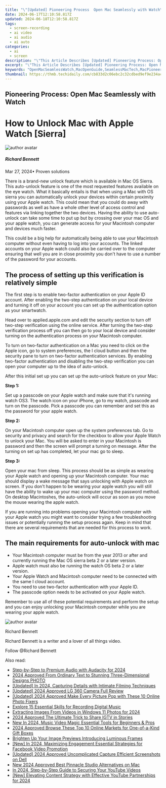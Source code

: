```yaml
---
title: "\"[Updated] Pioneering Process  Open Mac Seamlessly with Watch\""
date: 2024-06-17T12:10:58.817Z
updated: 2024-06-18T12:10:58.817Z
tags: 
  - screen-recording
  - ai video
  - ai audio
  - ai auto
categories: 
  - ai
  - screen
description: "\"This Article Describes [Updated] Pioneering Process: Open Mac Seamlessly with Watch\""
excerpt: "\"This Article Describes [Updated] Pioneering Process: Open Mac Seamlessly with Watch\""
keywords: "OpenMacSeamlessWatch,MacOpenGuide,SeamlessMacTech,MacPioneerTool,SmoothMacIntegration,WatchMacSync,QuickOpenMacProcedure"
thumbnail: https://thmb.techidaily.com/cb833d2c06ebc2c32cdbed9ef9e234accd8f5206773825bdc531095627fac7c4.jpg
---
```


## Pioneering Process: Open Mac Seamlessly with Watch

# How to Unlock Mac with Apple Watch \[Sierra\]

![author avatar](https://images.wondershare.com/filmora/article-images/richard-bennett.jpg)

##### Richard Bennett

 Mar 27, 2024• Proven solutions

There is a brand-new unlock feature which is available in Mac OS Sierra. This auto-unlock feature is one of the most requested features available on the eye watch. What it basically entails is that when using a Mac with OS sierra you can automatically unlock your devices within certain proximity using your Apple watch. This could mean that you could do away with passwords as well as have a whole other level of access control and features via linking together the two devices. Having the ability to use auto-unlock can take some time to put up but by crossing over your mac OS and your apple watch, you can generate access for your Macintosh computer and devices much faster.

This could be a big help for automatically being able to use your Macintosh computer without even having to log into your accounts. The linked accounts on your Apple watch could also be carried over to the computer ensuring that well you are in close proximity you don't have to use a number of the password for your accounts.

## The process of setting up this verification is relatively simple

The first step is to enable two-factor authentication on your Apple ID account. After enabling the two-step authentication on your local device and turning it off on your account you can set up the authentication option as your smartwatch.

Head over to applied.apple.com and edit the security section to turn off two-step verification using the online service. After turning the two-step verification process off you can then go to your local device and consider turning on the authentication process on your Macintosh computer.

To turn on two-factor authentication on a Mac you need to click on the Apple icon, go to system preferences, the I cloud button and then the security pane to turn on two-factor authentication services. By enabling two-factor authentication and disabling the two-step verification you can open your computer up to the idea of auto-unlock.

After this initial set up you can set up the auto-unlock feature on your Mac:

**Step 1:**

Set up a passcode on your Apple watch and make sure that it's running watch OS3\. The watch icon on your iPhone, go to my watch, passcode and turn on the passcode. Pick a passcode you can remember and set this as the password for your apple watch.

**Step 2:**

On your Macintosh computer open up the system preferences tab. Go to security and privacy and search for the checkbox to allow your Apple Watch to unlock your Mac. You will be asked to enter in your Macintosh is password and then the screen will prompt a turning on message. After the turning on set up has completed, let your mac go to sleep.

**Step 3:**

Open your mac from sleep. This process should be as simple as wearing your Apple watch and opening up your Macintosh computer. Your mac should display a wake message that says unlocking with Apple watch on screen. If you don't happen to be wearing your apple watch you will still have the ability to wake up your mac computer using the password method. On desktop Macintoshes, the auto-unlock will occur as soon as you move the mouse wearing the apple watch.

If you are running into problems opening your Macintosh computer with your Apple watch you might want to consider trying a few troubleshooting issues or potentially running the setup process again. Keep in mind that there are several requirements that are needed for this process to work.

## The main requirements for auto-unlock with mac

* Your Macintosh computer must be from the year 2013 or after and currently running the Mac OS sierra beta 2 or a later version.
* Apple watch must also be running the watch OS beta 2 or a later version.
* Your Apple Watch and Macintosh computer need to be connected with the same I cloud account.
* You need to use two-factor authentication with your Apple ID.
* The passcode option needs to be activated on your Apple watch.

Remember to use all of these potential requirements and perform the setup and you can enjoy unlocking your Macintosh computer while you are wearing your apple watch.

![author avatar](https://images.wondershare.com/filmora/article-images/richard-bennett.jpg)

Richard Bennett

Richard Bennett is a writer and a lover of all things video.

Follow @Richard Bennett


<ins class="adsbygoogle"
     style="display:block"
     data-ad-format="autorelaxed"
     data-ad-client="ca-pub-7571918770474297"
     data-ad-slot="1223367746"></ins>



<ins class="adsbygoogle"
     style="display:block"
     data-ad-client="ca-pub-7571918770474297"
     data-ad-slot="8358498916"
     data-ad-format="auto"
     data-full-width-responsive="true"></ins>


<span class="atpl-alsoreadstyle">Also read:</span>
<div><ul>
<li><a href="https://fox-cloud.techidaily.com/step-by-step-to-premium-audio-with-audacity-for-2024/"><u>Step-by-Step to Premium Audio with Audacity for 2024</u></a></li>
<li><a href="https://fox-cloud.techidaily.com/2024-approved-from-ordinary-text-to-stunning-three-dimensional-designs-photo/"><u>2024 Approved  From Ordinary Text to Stunning Three-Dimensional Designs PHOTO</u></a></li>
<li><a href="https://fox-cloud.techidaily.com/updated-in-2024-capturing-details-with-intimate-filming-techniques/"><u>[Updated] In 2024, Capturing Details with Intimate Filming Techniques</u></a></li>
<li><a href="https://fox-cloud.techidaily.com/updated-2024-approved-lg-360-camera-full-review/"><u>[Updated] 2024 Approved  LG 360 Camera Full Review</u></a></li>
<li><a href="https://fox-cloud.techidaily.com/updated-2024-approved-make-every-picture-pop-with-these-10-online-photo-fixers/"><u>[Updated] 2024 Approved  Make Every Picture Pop with These 10 Online Photo Fixers</u></a></li>
<li><a href="https://fox-cloud.techidaily.com/explore-15-essential-skills-for-recording-digital-music/"><u>Explore 15 Essential Skills for Recording Digital Music</u></a></li>
<li><a href="https://fox-cloud.techidaily.com/extracting-images-from-videos-in-windows-11-photos-for-2024/"><u>Extracting Images From Videos in Windows 11 Photos for 2024</u></a></li>
<li><a href="https://instagram-videos.techidaily.com/2024-approved-the-ultimate-trick-to-share-igtv-in-stories/"><u>2024 Approved  The Ultimate Trick to Share IGTV in Stories</u></a></li>
<li><a href="https://ai-video-tools.techidaily.com/new-in-2024-music-video-magic-essential-tools-for-beginners-and-pros/"><u>New In 2024, Music Video Magic Essential Tools for Beginners & Pros</u></a></li>
<li><a href="https://extra-resources.techidaily.com/2024-approved-browse-these-top-10-online-markets-for-one-of-a-kind-gift-boxes/"><u>2024 Approved  Browse These Top 10 Online Markets for One-of-a-Kind Gift Boxes</u></a></li>
<li><a href="https://youtube-clips.techidaily.com/brighten-up-your-image-previews-introducing-luminous-frames/"><u>Brighten Up Your Image Previews  Introducing Luminous Frames</u></a></li>
<li><a href="https://facebook-video-files.techidaily.com/new-in-2024-maximizing-engagement-essential-strategies-for-facebook-video-promotion/"><u>[New] In 2024, Maximizing Engagement  Essential Strategies for Facebook Video Promotion</u></a></li>
<li><a href="https://video-capture.techidaily.com/updated-2024-approved-uncomplicated-capture-efficient-screenshots-on-dell/"><u>[Updated] 2024 Approved  Uncomplicated Capture  Efficient Screenshots on Dell</u></a></li>
<li><a href="https://ai-video-tools.techidaily.com/new-2024-approved-best-pinnacle-studio-alternatives-on-mac/"><u>New 2024 Approved Best Pinnacle Studio Alternatives on Mac</u></a></li>
<li><a href="https://youtube-help.techidaily.com/in-2024-step-by-step-guide-to-securing-your-youtube-videos/"><u>In 2024, Step-by-Step Guide to Securing Your YouTube Videos</u></a></li>
<li><a href="https://facebook-record-videos.techidaily.com/new-elevating-content-strategy-with-effective-youtube-partnerships-for-2024/"><u>[New] Elevating Content Strategy with Effective YouTube Partnerships for 2024</u></a></li>
</ul></div>
